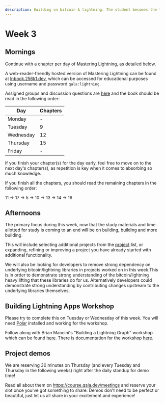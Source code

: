 ```yaml
---
description: Building on bitcoin & lightning. The student becomes the teacher.
---
```


# Week 3

## Mornings

Continue with a chapter per day of Mastering Lightning, as detailed below.

A web-reader-friendly hosted version of Mastering Lightning can be found at [lnbook.256k1.dev](https://lnbook.256k1.dev), which can be accessed for educational purposes using username and password `qala:lightning`.

Assigned groups and discussion questions are [here](https://docs.google.com/spreadsheets/d/1xE9ZHMB-pd6LSWcBCRj2sfx5lDnvvnfzasarFHy2ugo) and the book should be read in the following order:

| Day       | Chapters |
| --------- | -------- |
| Monday    | -        |
| Tuesday   | 9        |
| Wednesday | 12       |
| Thursday  | 15       |
| Friday    | -        |

If you finish your chapter(s) for the day early, feel free to move on to the next day's chapter(s), as repetition is key when it comes to absorbing so much knowledge.

If you finish all the chapters, you should read the remaining chapters in the following order:

11 -> 17 -> 5 -> 10 -> 13 -> 14 -> 16

## Afternoons

The primary focus during this week, now that the study materials and time allotted for study is coming to an end will be on building, building and more building.

This will include selecting additional projects from the [project](../projects.md) list, or expanding, refining or improving a project you have already started with additional functionality.

We will also be looking for developers to remove strong dependency on underlying bitcoin/lightning libraries in projects worked on in this week.This is in order to demonstrate strong understanding of the bitcoin/lightning heavy lifting that these libraries do for us.
Alternatively developers could demonstrate strong understanding by contributing changes upstream to the underlying libraries themselves.

## Building Lightning Apps Workshop

Please try to complete this on Tuesday or Wednesday of this week.
You will need [Polar](https://lightningpolar.com/) installed and working for the workshop.

Follow along with Brian Mancini's "Building a Lightning Graph" workshop which can be found [here](https://github.com/bmancini55/building-lightning-graph).
There is documentation for the workshop [here](https://github.com/bmancini55/building-lightning).

## Project demos

We are reserving 30 minutes on Thursday (and every Tuesday and Thursday in the following weeks) right after the daily standup for demo time!

Read all about them on https://course.qala.dev/meetings and reserve your slot once you've got something to share.
Demos don't need to be perfect or beautiful, just let us all share in your excitement and experience!
